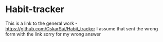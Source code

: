# Habit-tracker
This is a link to the general work - https://github.com/OskarSui/Habit_tracker
I assume that sent the wrong form with the link 
sorry for my wrong answer

